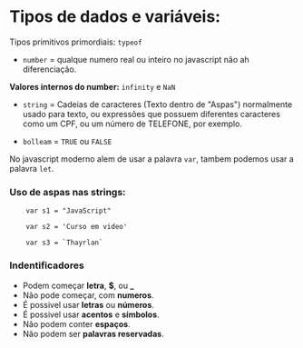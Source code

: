 # Tipos de dados e variáveis:

Tipos primitivos primordiais: `typeof`

- `number` = qualque numero real ou inteiro no javascript não ah diferenciação.

**Valores internos do number:** `infinity` e `NaN`

- `string` = Cadeias de caracteres (Texto dentro de "Aspas") normalmente usado para texto, ou expressões que possuem diferentes caracteres como um CPF, ou um número de TELEFONE, por exemplo.

- `bolleam` =  `TRUE` ou `FALSE`

No javascript moderno alem de usar a palavra `var`, tambem podemos usar a palavra `let`.

### Uso de aspas nas strings:

    	var s1 = "JavaScript"

    	var s2 = 'Curso em video'

    	var s3 = `Thayrlan`

### Indentificadores

- Podem começar **letra**, **$**, ou **_**
- Não pode começar, com **numeros**.
- É possivel usar **letras** ou **números**.
- É possivel usar **acentos** e **símbolos**.
- Não podem conter **espaços**.
- Não podem ser **palavras reservadas**.